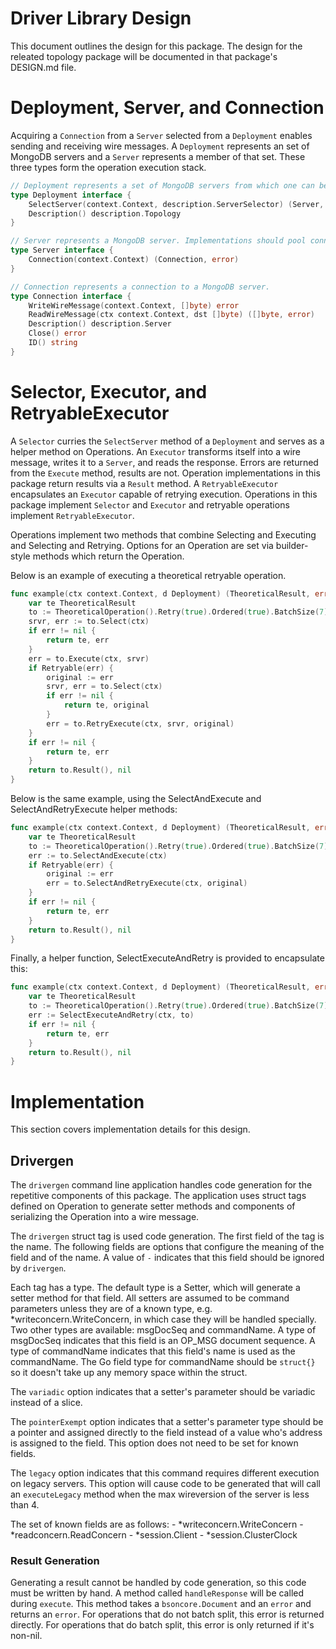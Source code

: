 # Driver Library Design
This document outlines the design for this package. The design for the releated topology package
will be documented in that package's DESIGN.md file.

# Deployment, Server, and Connection
Acquiring a `Connection` from a `Server` selected from a `Deployment` enables sending and receiving
wire messages. A `Deployment` represents an set of MongoDB servers and a `Server` represents a
member of that set. These three types form the operation execution stack.

```go
// Deployment represents a set of MongoDB servers from which one can be selected for use.
type Deployment interface {
	SelectServer(context.Context, description.ServerSelector) (Server, error)
	Description() description.Topology
}

// Server represents a MongoDB server. Implementations should pool connections.
type Server interface {
	Connection(context.Context) (Connection, error)
}

// Connection represents a connection to a MongoDB server.
type Connection interface {
	WriteWireMessage(context.Context, []byte) error
	ReadWireMessage(ctx context.Context, dst []byte) ([]byte, error)
	Description() description.Server
	Close() error
	ID() string
}
```

# Selector, Executor, and RetryableExecutor
A `Selector` curries the `SelectServer` method of a `Deployment` and serves as a helper method on
Operations. An `Executor` transforms itself into a wire message, writes it to a `Server`, and reads
the response. Errors are returned from the `Execute` method, results are not. Operation
implementations in this package return results via a `Result` method. A `RetryableExecutor`
encapsulates an `Executor` capable of retrying execution. Operations in this package
implement `Selector` and `Executor` and retryable operations implement `RetryableExecutor`.

Operations implement two methods that combine Selecting and Executing and Selecting and Retrying.
Options for an Operation are set via builder-style methods which return the Operation.

Below is an example of executing a theoretical retryable operation.

```go
func example(ctx context.Context, d Deployment) (TheoreticalResult, error) {
    var te TheoreticalResult
    to := TheoreticalOperation().Retry(true).Ordered(true).BatchSize(7).Deployment(d)
    srvr, err := to.Select(ctx)
    if err != nil {
        return te, err
    }
    err = to.Execute(ctx, srvr)
    if Retryable(err) {
        original := err
        srvr, err = to.Select(ctx)
        if err != nil {
            return te, original
        }
        err = to.RetryExecute(ctx, srvr, original)
    }
    if err != nil {
        return te, err
    }
    return to.Result(), nil
}
```

Below is the same example, using the SelectAndExecute and SelectAndRetryExecute helper methods:

```go
func example(ctx context.Context, d Deployment) (TheoreticalResult, error) {
    var te TheoreticalResult
    to := TheoreticalOperation().Retry(true).Ordered(true).BatchSize(7).Deployment(d)
    err := to.SelectAndExecute(ctx)
    if Retryable(err) {
        original := err
        err = to.SelectAndRetryExecute(ctx, original)
    }
    if err != nil {
        return te, err
    }
    return to.Result(), nil
}
```

Finally, a helper function, SelectExecuteAndRetry is provided to encapsulate this:

```go
func example(ctx context.Context, d Deployment) (TheoreticalResult, error) {
    var te TheoreticalResult
    to := TheoreticalOperation().Retry(true).Ordered(true).BatchSize(7).Deployment(d)
    err := SelectExecuteAndRetry(ctx, to)
    if err != nil {
        return te, err
    }
    return to.Result(), nil
}
```

# Implementation
This section covers implementation details for this design.

## Drivergen
The `drivergen` command line application handles code generation for the repetitive components of
this package. The application uses struct tags defined on Operation to generate setter methods and
components of serializing the Operation into a wire message.

The `drivergen` struct tag is used code generation. The first field of the tag is the name. The
following fields are options that configure the meaning of the field and of the name. A value of `-`
indicates that this field should be ignored by `drivergen`.

Each tag has a type. The default type is a Setter, which will generate a setter method for that
field. All setters are assumed to be command parameters unless they are of a known type, e.g.
\*writeconcern.WriteConcern, in which case they will be handled specially. Two other types are
available: msgDocSeq and commandName. A type of msgDocSeq indicates that this field is an OP\_MSG
document sequence. A type of commandName indicates that this field's name is used as the
commandName. The Go field type for commandName should be `struct{}` so it doesn't take up any memory
space within the struct.

The `variadic` option indicates that a setter's parameter should be variadic instead of a slice.

The `pointerExempt` option indicates that a setter's parameter type should be a pointer and assigned
directly to the field instead of a value who's address is assigned to the field. This option does
not need to be set for known fields.

The `legacy` option indicates that this command requires different execution on legacy servers. This
option will cause code to be generated that will call an `executeLegacy` method when the max
wireversion of the server is less than 4.

The set of known fields are as follows:
    - \*writeconcern.WriteConcern
    - \*readconcern.ReadConcern
    - \*session.Client
    - \*session.ClusterClock

### Result Generation
Generating a result cannot be handled by code generation, so this code must be written by hand. A
method called `handleResponse` will be called during `execute`. This method takes a
`bsoncore.Document` and an `error` and returns an `error`. For operations that do not batch split, this error
is returned directly. For operations that do batch split, this error is only returned if it's
non-nil.

